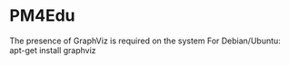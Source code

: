 # PM4Edu

The presence of GraphViz is required on the system
For Debian/Ubuntu:
apt-get install graphviz
